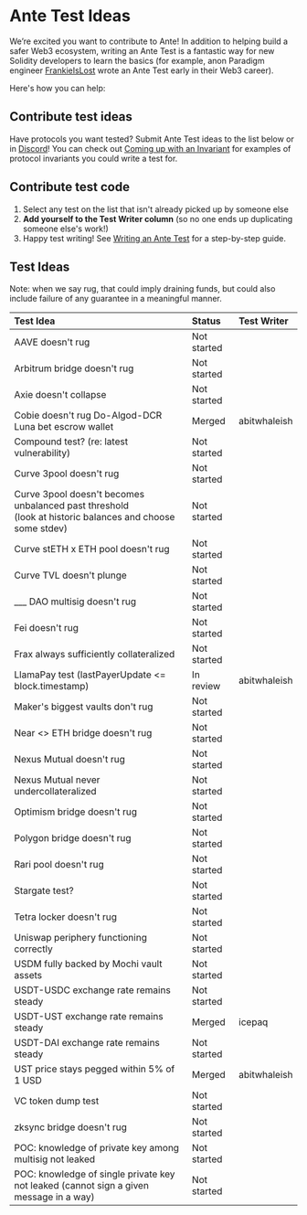 # Ante Test Ideas

We’re excited you want to contribute to Ante! In addition to helping build a safer Web3 ecosystem, writing an Ante Test is a fantastic way for new Solidity developers to learn the basics (for example, anon Paradigm engineer [FrankieIsLost](https://github.com/FrankieIsLost) wrote an Ante Test early in their Web3 career).

Here's how you can help:

## Contribute test ideas
Have protocols you want tested? Submit Ante Test ideas to the list below or in [Discord](https://discord.gg/ante)! You can check out [Coming up with an Invariant](https://docs.ante.finance/antev05/for-devs/writing-an-ante-test/invariant-ideas) for examples of protocol invariants you could write a test for.

## Contribute test code
1. Select any test on the list that isn't already picked up by someone else
2. **Add yourself to the Test Writer column** (so no one ends up duplicating someone else's work!)
3. Happy test writing! See [Writing an Ante Test](https://docs.ante.finance/antev05/for-devs/writing-an-ante-test) for a step-by-step guide.

## Test Ideas
Note: when we say rug, that could imply draining funds, but could also include failure of any guarantee in a meaningful manner.

| Test Idea                                                                                               | Status      | Test Writer  |
| :------------------------------------------------------------------------------------------------------ | :---------- | :----------- |
| AAVE doesn't rug                                                                                        | Not started |              |
| Arbitrum bridge doesn't rug                                                                             | Not started |              |
| Axie doesn't collapse                                                                                   | Not started |              |
| Cobie doesn't rug Do-Algod-DCR Luna bet escrow wallet                                                   | Merged      | abitwhaleish |
| Compound test? (re: latest vulnerability)                                                               | Not started |              |
| Curve 3pool doesn't rug                                                                                 | Not started |              |
| Curve 3pool doesn't becomes unbalanced past threshold<br />(look at historic balances and choose some stdev) | Not started |              |
| Curve stETH x ETH pool doesn't rug                                                                      | Not started |              |
| Curve TVL doesn't plunge                                                                                | Not started |              |
| ___ DAO multisig doesn't rug                                                                            | Not started |              |
| Fei doesn't rug                                                                                         | Not started |              |
| Frax always sufficiently collateralized                                                                 | Not started |              |
| LlamaPay test (lastPayerUpdate <= block.timestamp)                                                      | In review   | abitwhaleish |
| Maker's biggest vaults don't rug                                                                        | Not started |              |
| Near <> ETH bridge doesn't rug                                                                          | Not started |              |
| Nexus Mutual doesn't rug                                                                                | Not started |              |
| Nexus Mutual never undercollateralized                                                                  | Not started |              |
| Optimism bridge doesn't rug                                                                             | Not started |              |
| Polygon bridge doesn't rug                                                                              | Not started |              |
| Rari pool doesn't rug                                                                                   | Not started |              |
| Stargate test?                                                                                          | Not started |              |
| Tetra locker doesn't rug                                                                                | Not started |              |
| Uniswap periphery functioning correctly                                                                 | Not started |              |
| USDM fully backed by Mochi vault assets                                                                 | Not started |              |
| USDT-USDC exchange rate remains steady                                                                  | Not started |              |
| USDT-UST exchange rate remains steady                                                                   | Merged | icepaq |
| USDT-DAI exchange rate remains steady                                                                   | Not started |              |
| UST price stays pegged within 5% of 1 USD                                                               | Merged      | abitwhaleish |
| VC token dump test                                                                                      | Not started |              |
| zksync bridge doesn't rug                                                                               | Not started |              |
| POC: knowledge of private key among multisig not leaked                                                 | Not started |              |
| POC: knowledge of single private key not leaked (cannot sign a given message in a way)                  | Not started |              |
